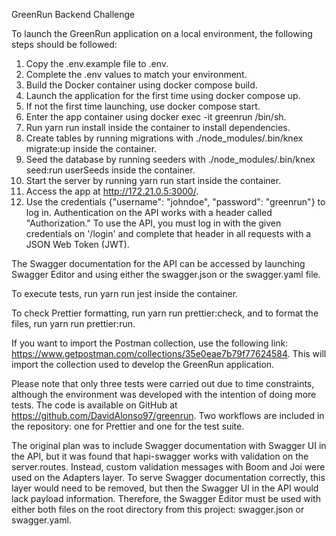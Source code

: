 GreenRun Backend Challenge

To launch the GreenRun application on a local environment, the following steps should be followed:

1. Copy the .env.example file to .env.
2. Complete the .env values to match your environment.
3. Build the Docker container using docker compose build.
4. Launch the application for the first time using docker compose up.
5. If not the first time launching, use docker compose start.
6. Enter the app container using docker exec -it greenrun /bin/sh.
7. Run yarn run install inside the container to install dependencies.
8. Create tables by running migrations with ./node_modules/.bin/knex migrate:up inside the container.
9. Seed the database by running seeders with ./node_modules/.bin/knex seed:run userSeeds inside the container.
10. Start the server by running yarn run start inside the container.
11. Access the app at http://172.21.0.5:3000/.
12. Use the credentials {"username": "johndoe", "password": "greenrun"} to log in.
Authentication on the API works with a header called "Authorization." To use the API, you must log in with the given credentials on '/login' and complete that header in all requests with a JSON Web Token (JWT).

The Swagger documentation for the API can be accessed by launching Swagger Editor and using either the swagger.json or the swagger.yaml file.

To execute tests, run yarn run jest inside the container.

To check Prettier formatting, run yarn run prettier:check, and to format the files, run yarn run prettier:run.

If you want to import the Postman collection, use the following link: https://www.getpostman.com/collections/35e0eae7b79f77624584. This will import the collection used to develop the GreenRun application.

Please note that only three tests were carried out due to time constraints, although the environment was developed with the intention of doing more tests. The code is available on GitHub at https://github.com/DavidAlonso97/greenrun. Two workflows are included in the repository: one for Prettier and one for the test suite.

The original plan was to include Swagger documentation with Swagger UI in the API, but it was found that hapi-swagger works with validation on the server.routes. Instead, custom validation messages with Boom and Joi were used on the Adapters layer. To serve Swagger documentation correctly, this layer would need to be removed, but then the Swagger UI in the API would lack payload information. Therefore, the Swagger Editor must be used with either both files on the root directory from this project: swagger.json or swagger.yaml.